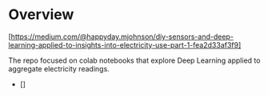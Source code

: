 # Overview
[https://medium.com/@happyday.mjohnson/diy-sensors-and-deep-learning-applied-to-insights-into-electricity-use-part-1-fea2d33af3f9]

The repo focused on colab notebooks that explore Deep Learning applied to aggregate electricity readings.

- []